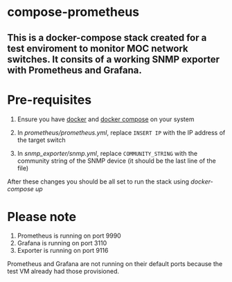 # compose-prometheus

## This is a docker-compose stack created for a test enviroment to monitor MOC network switches. It consits of a working SNMP exporter with Prometheus and Grafana. 

# Pre-requisites

1. Ensure you have [docker](https://docs.docker.com/engine/install/ubuntu/) and [docker compose](https://docs.docker.com/compose/install/) on your system

2. In *prometheus/prometheus.yml*, replace ```INSERT IP``` with the IP address of the target switch

3. In *snmp_exporter/snmp.yml*, replace ```COMMUNITY_STRING``` with the community string of the SNMP device (it should be the last line of the file)

After these changes you should be all set to run the stack using *docker-compose up*


# Please note

1. Prometheus is running on port 9990
2. Grafana is running on port 3110
3. Exporter is running on port 9116

Prometheus and Grafana are not running on their default ports because the test VM already had those provisioned. 

